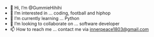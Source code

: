 - 👋 Hi, I’m @GummieHihihi
- 👀 I’m interested in ... coding, football and hiphop
- 🌱 I’m currently learning ... Python
- 💞️ I’m looking to collaborate on ... software developer
- 📫 How to reach me ... contact me via innerpeace1803@gmail.com

<!---
GummieHihihi/GummieHihihi is a ✨ special ✨ repository because its `README.md` (this file) appears on your GitHub profile.
You can click the Preview link to take a look at your changes.
--->
